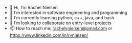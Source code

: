 - 👋 Hi, I’m Rachel Nielsen
- 👀 I’m interested in software engineering and programming
- 🌱 I’m currently learning python, c++, java, and bash
- 💞️ I’m looking to collaborate on entry-level projects
- 📫 How to reach me: rachelvnielsen@gmail.com or https://www.linkedin.com/in/rvnielsen/

<!---
RVNielsen/RVNielsen is a ✨ special ✨ repository because its `README.md` (this file) appears on your GitHub profile.
You can click the Preview link to take a look at your changes.
--->
